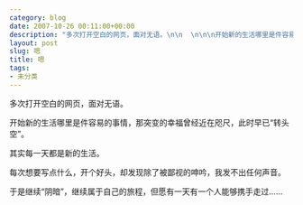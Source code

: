 ```yaml
---
category: blog
date: 2007-10-26 00:11:00+00:00
description: "多次打开空白的网页，面对无语。\n\n  \n\n\n开始新的生活哪里是件容易的事情，那突"
layout: post
slug: 嗯
title: 嗯
tags:
- 未分类
---
```


多次打开空白的网页，面对无语。

  


开始新的生活哪里是件容易的事情，那突变的幸福曾经近在咫尺，此时早已“转头空”。

  


其实每一天都是新的生活。

  


每次想要写点什么，开个好头，却发现除了被鄙视的呻吟，我发不出任何声音。

  


于是继续“阴暗”，继续属于自己的旅程，但愿有一天有一个人能够携手走过……
